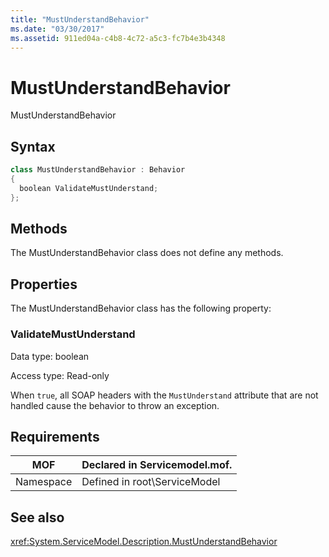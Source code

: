 ```yaml
---
title: "MustUnderstandBehavior"
ms.date: "03/30/2017"
ms.assetid: 911ed04a-c4b8-4c72-a5c3-fc7b4e3b4348
---
```

# MustUnderstandBehavior
MustUnderstandBehavior  
  
## Syntax  
  
```csharp
class MustUnderstandBehavior : Behavior  
{  
  boolean ValidateMustUnderstand;  
};  
```  
  
## Methods  
 The MustUnderstandBehavior class does not define any methods.  
  
## Properties  
 The MustUnderstandBehavior class has the following property:  
  
### ValidateMustUnderstand  
 Data type: boolean  
  
 Access type: Read-only  
  
 When `true`, all SOAP headers with the `MustUnderstand` attribute that are not handled cause the behavior to throw an exception.  
  
## Requirements  
  
|MOF|Declared in Servicemodel.mof.|  
|---------|-----------------------------------|  
|Namespace|Defined in root\ServiceModel|  
  
## See also
 <xref:System.ServiceModel.Description.MustUnderstandBehavior>
